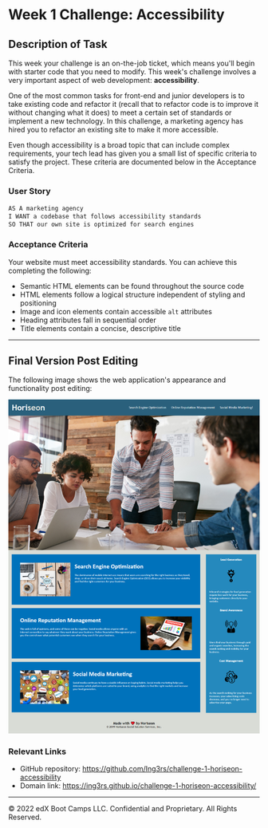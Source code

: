 # Week 1 Challenge: Accessibility

## Description of Task
 
This week your challenge is an on-the-job ticket, which means you'll begin with starter code that you need to modify. This week's challenge involves a very important aspect of web development: **accessibility**. 
 
One of the most common tasks for front-end and junior developers is to take existing code and refactor it (recall that to refactor code is to improve it without changing what it does) to meet a certain set of standards or implement a new technology. In this challenge, a marketing agency has hired you to refactor an existing site to make it more accessible.

Even though accessibility is a broad topic that can include complex requirements, your tech lead has given you a small list of specific criteria to satisfy the project. These criteria are documented below in the Acceptance Criteria.

### User Story

```
AS A marketing agency
I WANT a codebase that follows accessibility standards
SO THAT our own site is optimized for search engines
```

### Acceptance Criteria

Your website must meet accessibility standards. You can achieve this completing the following:

* Semantic HTML elements can be found throughout the source code
* HTML elements follow a logical structure independent of styling and positioning
* Image and icon elements contain accessible `alt` attributes
* Heading attributes fall in sequential order
* Title elements contain a concise, descriptive title

---

## Final Version Post Editing

The following image shows the web application's appearance and functionality post editing:

![The Horiseon webpage includes a navigation bar, a header image, and cards with text and images at the bottom of the page.](assets/challenge-1-final.png)

### Relevant Links

* GitHub repository: https://github.com/Ing3rs/challenge-1-horiseon-accessibility
* Domain link: https://ing3rs.github.io/challenge-1-horiseon-accessibility/

---
© 2022 edX Boot Camps LLC. Confidential and Proprietary. All Rights Reserved.
